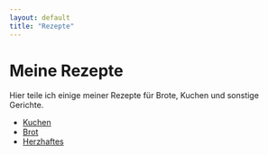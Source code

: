 ```yaml
---
layout: default
title: "Rezepte"
---
```

# Meine Rezepte

Hier teile ich einige meiner Rezepte für Brote, Kuchen und sonstige Gerichte.

- [Kuchen](Kuchen)
- [Brot](Brot)
- [Herzhaftes](Herzhaftes)


